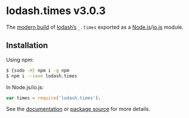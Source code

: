# lodash.times v3.0.3

The [modern build](https://github.com/lodash/lodash/wiki/Build-Differences) of [lodash’s](https://lodash.com/) `_.times` exported as a [Node.js](http://nodejs.org/)/[io.js](https://iojs.org/) module.

## Installation

Using npm:

```bash
$ {sudo -H} npm i -g npm
$ npm i --save lodash.times
```

In Node.js/io.js:

```js
var times = require('lodash.times');
```

See the [documentation](https://lodash.com/docs#times) or [package source](https://github.com/lodash/lodash/blob/3.0.3-npm-packages/lodash.times) for more details.
